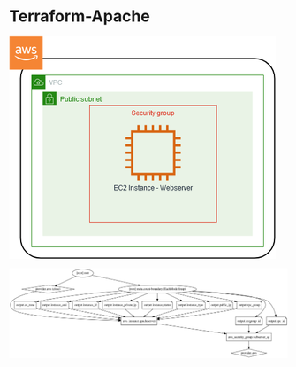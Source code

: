 # Terraform-Apache

![infra](https://github.com/MoisesTapia/Terraform-Server/blob/master/images/simple_server.png)

![graph](https://github.com/MoisesTapia/Terraform-Server/blob/master/images/graph.png)
